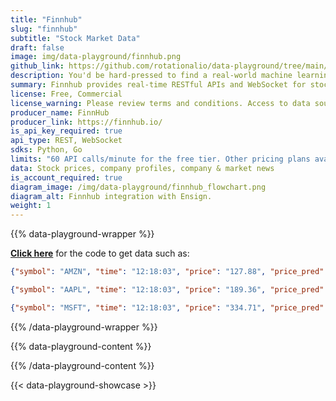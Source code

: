 ```yaml
---
title: "Finnhub"
slug: "finnhub"
subtitle: "Stock Market Data"
draft: false
image: img/data-playground/finnhub.png
github_link: https://github.com/rotationalio/data-playground/tree/main/finnhub
description: You'd be hard-pressed to find a real-world machine learning problem that isn't related (however distantly) to the stock market. Public Policy, Politics, Scientific Research, Manufacturing, Media, and Fashion are all domains that are influenced by economic forces. If you've always wondered if you or your organization could (or should) be doing more to quantify that influence, look no further! FinnHub provides free real-time stock market data. Use Ensign with this data source to generate a time-series dataset that you could add as a feature for machine learning models, financial planning, and strategy. (Note that the stock market is closed during certain times of days and days of the week.)
summary: Finnhub provides real-time RESTful APIs and WebSocket for stocks, currencies, and crypto.
license: Free, Commercial
license_warning: Please review terms and conditions. Access to data sources can change.
producer_name: FinnHub
producer_link: https://finnhub.io/
is_api_key_required: true
api_type: REST, WebSocket
sdks: Python, Go
limits: "60 API calls/minute for the free tier. Other pricing plans available."
data: Stock prices, company profiles, company & market news
is_account_required: true
diagram_image: /img/data-playground/finnhub_flowchart.png
diagram_alt: Finnhub integration with Ensign.
weight: 1
---
```


{{% data-playground-wrapper %}}

**[Click here](https://github.com/rotationalio/data-playground/tree/main/finnhub)** for the code to get data such as:
```json
{"symbol": "AMZN", "time": "12:18:03", "price": "127.88", "price_pred": "183.5796"}

{"symbol": "AAPL", "time": "12:18:03", "price": "189.36", "price_pred": "181.8145"}

{"symbol": "MSFT", "time": "12:18:03", "price": "334.71", "price_pred": "180.2801"}
```

{{% /data-playground-wrapper %}}

{{% data-playground-content %}}

<!-- Add content for data playground here, including a table for data products if available -->

{{% /data-playground-content %}}

{{< data-playground-showcase >}}